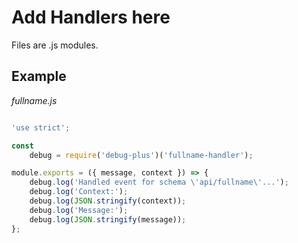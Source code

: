 # Add Handlers here

Files are .js modules.

## Example

*fullname.js*

````javascript

'use strict';

const
	debug = require('debug-plus')('fullname-handler');

module.exports = ({ message, context }) => {
	debug.log('Handled event for schema \'api/fullname\'...');
	debug.log('Context:');
	debug.log(JSON.stringify(context));
	debug.log('Message:');
	debug.log(JSON.stringify(message));
};

````



